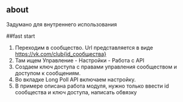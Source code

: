 ## about
Задумано для внутреннего использования

##fast start

1. Переходим в сообщество. Url представляется в виде https://vk.com/club{id_сообщества}
2. Там ищем Управление - Настройки - Работа с API
3. Создаем ключ доступа с правами управления сообществом и доступом к сообщениям.
4. Во вкладке Long Poll API включаем настройку.
5. В примере описана работа модуля, нужно только ввести id сообщества и ключ доступа, написать обвязку